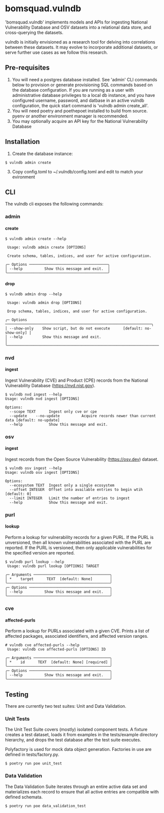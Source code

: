 # bomsquad.vulndb

'bomsquad.vulndb' implements models and APIs for ingesting National Vulnerability Database and OSV datasets
into a relational data store, and cross-querying the datasets.

vulndb is initially envisioned as a research tool for delving into correlations between these datasets. It
may evolve to incorporate additional datasets, or serve further use cases as we follow this research.

## Pre-requisites

1. You will need a postgres database installed. See 'admin' CLI commands below to provision
   or generate provisioning SQL commands based on the database configuration. If you are running as
   a user with administrative database privileges to a local db instance, and you have configured
   username, password, and datbase in an active vulndb configuration, the quick start command is 'vulndb admin create_all'.
2. You will need poetry and poethepoet installed to build from source. pyenv or another environment
   manager is recommended.
3. You may optionally acquire an API key for the National Vulnerability Database

## Installation

1. Create the database instance:
```
$ vulndb admin create
```
3. Copy config.toml to ~/.vulndb/config.toml and edit to match your evironment

## CLI

The vulndb cli exposes the following commands:

### admin

#### create

```
$ vulndb admin create --help

 Usage: vulndb admin create [OPTIONS]

 Create schema, tables, indices, and user for active configuration.

╭─ Options ────────────────────────────────────╮
│ --help          Show this message and exit.  │
╰──────────────────────────────────────────────╯
```

#### drop

```
$ vulndb admin drop --help

 Usage: vulndb admin drop [OPTIONS]

 Drop schema, tables, indices, and user for active configuration.

╭─ Options ───────────────────────────────────────────────────────────────────╮
│ --show-only    Show script, but do not execute      [default: no-show-only] │
│ --help         Show this message and exit.                                  │
╰─────────────────────────────────────────────────────────────────────────────╯
```


### nvd

#### ingest

Ingest Vulnerability (CVE) and Product (CPE) records from the National Vulnerability Database (https://nvd.nist.gov).

```
$ vulndb nvd ingest --help
Usage: vulndb nvd ingest [OPTIONS]

Options:
  --scope TEXT      Ingest only cve or cpe
  --update    --no-update          Acquire records newer than current data [default: no-update]
  --help            Show this message and exit.
```

### osv

#### ingest

Ingest records from the Open Source Vulnerability (https://osv.dev) dataset.

```
$ vulndb osv ingest --help
Usage: vulndb osv ingest [OPTIONS]

Options:
  --ecosystem TEXT  Ingest only a single ecosystem
  --offset INTEGER  Offset into available entries to begin wtih  [default: 0]
  --limit INTEGER   Limit the number of entries to ingest
  --help            Show this message and exit.
```

### purl

#### lookup

Perform a lookup for vulnerability records for a given PURL. If the PURL is unversioned, then
all known vulnerabilities associated with the PURL are reported. If the PURL is versioned, then
only applicable vulnerabilities for the specified version are reported.

```
$ vulndb purl lookup --help
 Usage: vulndb purl lookup [OPTIONS] TARGET

╭─ Arguments ───────────────────────────────────╮
│ *    target      TEXT  [default: None]        │
╰───────────────────────────────────────────────╯
╭─ Options ─────────────────────────────────────╮
│ --help          Show this message and exit.   │
╰───────────────────────────────────────────────╯
```

### cve

#### affected-purls

Perform a lookup for PURLs associated with a given CVE. Prints a list of affected packages,
associated identifiers, and affected version ranges.

```
# vulndb cve affected-purls --help
 Usage: vulndb cve affected-purls [OPTIONS] ID

╭─ Arguments ───────────────────────────────────╮
│ *    id      TEXT  [default: None] [required] │
╰───────────────────────────────────────────────╯
╭─ Options ─────────────────────────────────────╮
│ --help          Show this message and exit.   │
╰───────────────────────────────────────────────╯
```

## Testing

There are currently two test suites: Unit and Data Validation.

### Unit Tests

The Unit Test Suite covers (mostly) isolated component tests. A fixture creates a
test dataset, loads it from examples in the tests/example directory hierarchy, and
drops the test database after the test suite executes.

Polyfactory is used for mock data object generation. Factories in use are defined in
tests/factory.py.

```
$ poetry run poe unit_test
```

### Data Validation

The Data Validation Suite iterates through an entire active data set and materializes
each record to ensure that all active entries are compatible with defined schemata.

```
$ poetry run poe data_validation_test
```
